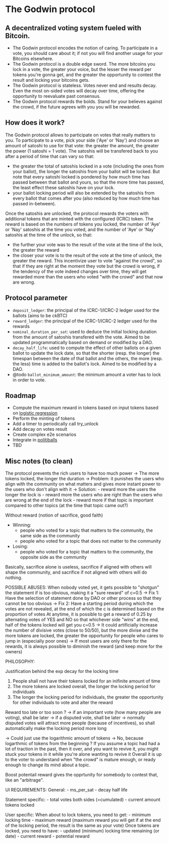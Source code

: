 # The Godwin protocol

## A decentralized voting system fueled with Bitcoin.

- The Godwin protocol encodes the notion of caring. To participate in a vote, you should care about it; if not you will find another usage for your Bitcoins elsewhere.
- The Godwin protocol is a double edge sword. The more bitcoins you lock in a vote, the greater your voice, but the lesser the reward per tokens you're gonna get, and the greater the opportunity to contest the result and locking your bitcoins gets.
- The Godwin protocol is stateless. Votes never end and results decay. Even the most on-sided votes will decay over time, offering the opportunity to reevaluate past consensus.
- The Godwin protocol rewards the bolds. Stand for your believes against the crowd, if the future agrees with you you will be rewarded.

## How does it work?

The Godwin protocol allows to participate on votes that really matters to you. To participate to a vote, pick your side ('Aye' or 'Nay') and choose an amount of satoshi to use for that vote: the greater the amount, the greater the power (1 satoshi = 1 vote). The satoshis will be transfered back to you after a period of time that can vary so that:
 - the greater the total of satoshis locked in a vote (including the ones from your ballot), the longer the satoshis from your ballot will be locked. But note that every satoshi locked is pondered by how much time has passed between that ballot and yours, so that the more time has passed, the least effect these satoshis have on your lock.
 - your ballot locking period will also be extended by the satoshis from every ballot that comes after you (also reduced by how much time has passed in-between).

 Once the satoshis are unlocked, the protocol rewards the voters with additional tokens that are minted with the configured (ICRC) token. The reward is based on the numbers of tokens you locked, the number of 'Aye' or 'Nay' satoshis at the time you voted, and the number of 'Aye' or 'Nay' satoshis at the time of the unlock, so that:
 - the further your vote was to the result of the vote at the time of the lock, the greater the reward
 - the closer your vote is to the result of the vote at the time of unlock, the greater the reward.
This incentivize user to vote "against the crowd", so that if they are right at the moment they vote but the crowd is wrong, if the tendency of the vote indeed changes over time, they will get rewarded more than the users who voted "with the crowd" and that now are wrong.

## Protocol parameter

- `deposit_ledger`: the principal of the ICRC-1/ICRC-2 ledger used for the ballots (aims to be ckBTC)
- `reward_ledger`: the principal of the ICRC-1/ICRC-2 ledger used for the rewards
- `nominal_duration_per_sat`: used to deduce the initial locking duration from the amount of satoshis transfered with the vote. Aimed to be updated programmatically based on demand or modified by a DAO.
- `decay_half_life`: used to compute the effect of other ballots on a given ballot to update the lock date, so that the shorter (resp. the longer) the timespan between the date of that ballot and the others, the more (resp. the less) time is added to the ballot's lock. Aimed to be modified by a DAO.
- @todo `ballot_minimum_amount`: the minimum amount a voter has to lock in order to vote.

## Roadmap

- Compute the maximum reward in tokens based on input tokens based on [logistic regression](https://www.desmos.com/calculator/56so1ds3bv)
- Perform the minting of tokens
- Add a timer to periodically call try_unlock
- Add decay on votes result
- Create complex e2e scenarios
- Integrate in [politiballs](https://politiballs.app/)
- TBD

## Misc notes (to clean)

The protocol prevents the rich users to have too much power
   -> The more tokens locked, the longer the duration
       -> Problem: it punishes the users who align with the community on what matters
                   and gives more instant power to the users who don't align with it
       -> Solution: - reward more the users the longer the lock is
                    - reward more the users who are right than the users who are wrong at the end of the lock
                    - reward more if that topic is important compared to other topics (at the time that topic came out?)

Without reward (notion of sacrifice, good faith)
- Winning:
    - people who voted for a topic that matters to the community, the same side as the community
    - people who voted for a topic that does not matter to the community
- Losing:
    - people who voted for a topic that matters to the community, the opposite side as the community

Basically, sacrifice alone is useless, sacrifice if aligned with others will shape the community, and sacrifice if not aligned with others will do nothing.

POSSIBLE ABUSES:
  When nobody voted yet, it gets possible to "shotgun" the statement if is too obvious, making it a "sure reward" of c=0.5
    -> Fix 1: Have the selection of statement done by DAO or other process so that they cannot be too obvious
    -> Fix 2: Have a starting period during which the votes are not revealed, at the end of which the c is determined based on the proportion of votes
  At anytime, it is possible to get a reward of 0.25 by alternating votes of YES and NO so that whichever side "wins" at the end, half of the tokens locked will get you c=0.5
    -> It could artificially increase the number of divisive votes (close to 50/50), but the more divise and the more tokens are locked, the greater the opportunity for people who cares to jump in (especially poor ones)
    -> If most users are only there for the rewards, it is always possible to diminish the reward (and keep more for the owners)

PHILOSOPHY:

Justification behind the exp decay for the locking time
  1. People shall not have their tokens locked for an inifinite amount of time
  2. The more tokens are locked overall, the longer the locking period for individuals
  3. The longer the locking period for individuals, the greater the opportunity for other individuals to vote and alter the reward

Reward too late or too soon ?
-> if an important vote (how many people are voting), shall be later
-> if a disputed vote, shall be later
    -> normally disputed votes will attract more people (because of incentives), so shall automatically make the locking period more long

-> Could just use the logarithmic amount of tokens
    -> No, because logarthmic of tokens from the beginning ? If you assume a topic had had a lot of traction in the past, then it over, and you want to revive it, you might stuck your tokens in it while you're alone wanting to revive it
Overall it is up to the voter to understand when "the crowd" is mature enough, or ready enough to change its mind about a topic.

Boost potentail reward gives the opprtunity for somebody to contest that, like an "arbitrage".

UI REQUIREMENTS:
  General:
    - ms_per_sat
    - decay half life

  Statement specific:
    - total votes both sides (=cumulated)
    - current amount tokens locked

  User specific:
    When about to lock tokens, you need to get:
      - minimum locking time
      - maximum reward (maximum reward you will get if at the end of the locking period, the result is the same as your vote)
    Once tokens are locked, you need to have:
      - updated (minimum) locking time remaining (or date)
      - current reward
      - potential reward